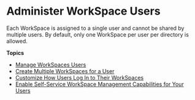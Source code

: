 # Administer WorkSpace Users<a name="administer-workspace-users"></a>

Each WorkSpace is assigned to a single user and cannot be shared by multiple users\. By default, only one WorkSpace per user per directory is allowed\.

**Topics**
+ [Manage WorkSpaces Users](manage-workspaces-users.md)
+ [Create Multiple WorkSpaces for a User](create-multiple-workspaces-for-user.md)
+ [Customize How Users Log In to Their WorkSpaces](customize-workspaces-user-login.md)
+ [Enable Self\-Service WorkSpace Management Capabilities for Your Users](enable-user-self-service-workspace-management.md)